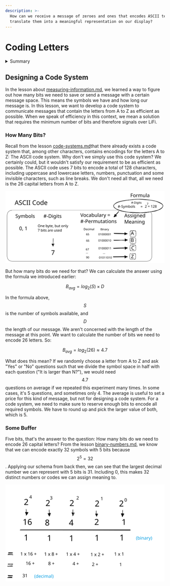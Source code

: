 ```yaml
---
description: >-
  How can we receive a message of zeroes and ones that encodes ASCII text and
  translate them into a meaningful representation on our display?
---
```


# Coding Letters

<details>

<summary>Summary</summary>

In this lesson, you'll learn:

* ...
* ...

This lesson is relevant for [Exercise 6: Text Messages](https://winf-hsos.github.io/lifi-exercises/exercises/06\_exercise\_text\_messages.pdf).

</details>

## Designing a Code System

In the lesson about [measuring-information.md](../speed-of-light/measuring-information.md "mention"), we learned a way to figure out how many bits we need to save or send a message with a certain message space. This means the symbols we have and how long our message is. In this lesson, we want to develop a code system to communicate messages that contain the letters from A to Z as efficient as possible. When we speak of efficiency in this context, we mean a solution that requires the minimum number of bits and therefore signals over LiFi.

### How Many Bits?

Recall from the lesson [code-systems.md](../logic-with-the-led/code-systems.md "mention")that there already exists a code system that, among other characters, contains encodings for the letters A to Z: The ASCII code system. Why don't we simply use this code system? We certainly could, but it wouldn't satisfy our requirement to be as efficient as possible. The ASCII code uses 7 bits to encode a total of 128 characters, including uppercase and lowercase letters, numbers, punctuation and some invisible characters, such as line breaks. We don't need all that, all we need is the 26 capital letters from A to Z.

<img src="../../.gitbook/assets/file.excalidraw.svg" alt="The ASCII code system uses 7 bits to encode 128 characters. Too much for our LiFi-prototype." class="gitbook-drawing">

But how many bits do we need for that? We can calculate the answer using the formula we introduced earlier:

$$
B_{avg}=log_2(S)\times D
$$

In the formula above, $$S$$ is the number of symbols available, and $$D$$ the length of our message. We aren't concerned with the length of the message at this point. We want to calculate the number of bits we need to encode 26 letters. So:

$$
B_{avg}=log_2(26) \approx 4.7
$$

What does this mean? If we randomly choose a letter from A to Z and ask "Yes" or "No" questions such that we divide the symbol space in half with each question ("It is larger than N?"), we would need $$4.7$$ questions on average if we repeated this experiment many times. In some cases, it's 5 questions, and sometimes only 4. The average is useful to set a price for this kind of message, but not for designing a code system. For a code system, we need to make sure to reserve enough bits to encode all required symbols. We have to round up and pick the larger value of both, which is 5.

### Some Buffer

Five bits, that's the answer to the question: How many bits do we need to encode 26 capital letters? From the lesson [binary-numbers.md](../on-and-off/binary-numbers.md "mention"), we know that we can encode exactly 32 symbols with 5 bits because $$2^5 = 32$$. Applying our schema from back then, we can see that the largest decimal number we can represent with 5 bits is 31. Including 0, this makes 32 distinct numbers or codes we can assign meaning to.

<img src="../../.gitbook/assets/file.excalidraw (14).svg" alt="With 5 bits, we can represent the decimal numbers 0 through 31." class="gitbook-drawing">

